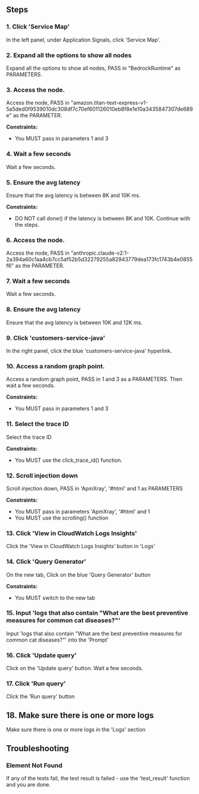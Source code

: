 ## Steps

### 1. Click 'Service Map'

In the left panel, under Application Signals, click 'Service Map'.

### 2. Expand all the options to show all nodes

Expand all the options to show all nodes, PASS in "BedrockRuntime" as PARAMETERS.

### 3. Access the node.

Access the node, PASS in "amazon.titan-text-express-v1-5a5ded0f9539010dc308df7c70ef601126010eb8f8e1e10a3435847307de689e" as the PARAMETER.

**Constraints:**
- You MUST pass in parameters 1 and 3

### 4. Wait a few seconds

Wait a few seconds.

### 5. Ensure the avg latency

Ensure that the avg latency is between 8K and 10K ms.

**Constraints:**
- DO NOT call done() if the latency is between 8K and 10K. Continue with the steps.

### 6. Access the node.

Access the node, PASS in "anthropic.claude-v2:1-2a394a60c1aa4cb7cc5af52b5d32279255a82943779dea173fc1743b4e0855f6" as the PARAMETER.

### 7. Wait a few seconds

Wait a few seconds.

### 8. Ensure the avg latency

Ensure that the avg latency is between 10K and 12K ms.

### 9. Click 'customers-service-java'

In the right panel, click the blue 'customers-service-java' hyperlink.

### 10. Access a random graph point.

Access a random graph point, PASS in 1 and 3 as a PARAMETERS. Then wait a few seconds.

**Constraints:**
- You MUST pass in parameters 1 and 3

### 11. Select the trace ID

Select the trace ID

**Constraints:**
- You MUST use the click_trace_id() function.

### 12. Scroll injection down

Scroll injection down, PASS in 'ApmXray', '#html' and 1 as PARAMETERS

**Constraints:**
- You MUST pass in parameters 'ApmXray', '#html' and 1
- You MUST use the scrolling() function

### 13. Click 'View in CloudWatch Logs Insights'

Click the 'View in CloudWatch Logs Insights' button in 'Logs'

### 14. Click 'Query Generator'

On the new tab, Click on the blue 'Query Generator' button

**Constraints:**
- You MUST switch to the new tab

### 15. Input 'logs that also contain "What are the best preventive measures for common cat diseases?"'

Input 'logs that also contain "What are the best preventive measures for common cat diseases?"' into the 'Prompt'

### 16. Click 'Update query'

Click on the 'Update query' button. Wait a few seconds.

### 17. Click 'Run query'

Click the 'Run query' button

## 18. Make sure there is one or more logs

Make sure there is one or more logs in the 'Logs' section

## Troubleshooting

### Element Not Found
If any of the tests fail, the test result is failed - use the 'test_result' function and you are done.